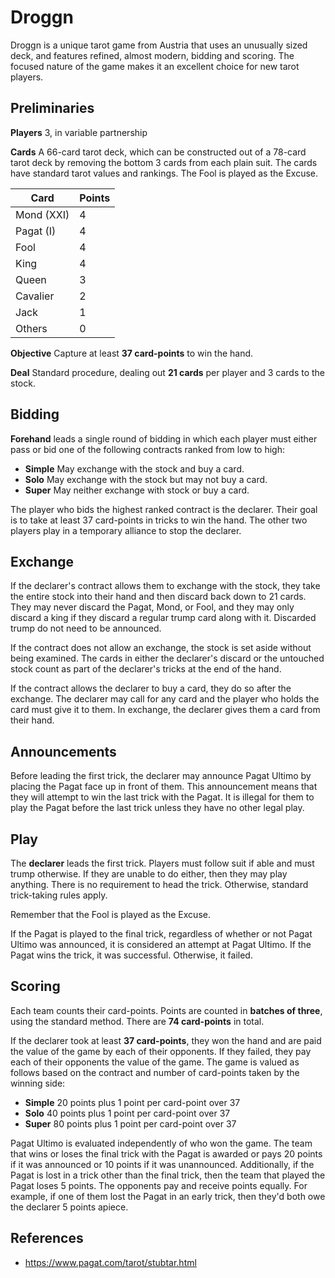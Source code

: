 # Droggn

Droggn is a unique tarot game from Austria that uses an unusually sized deck, and features refined, almost modern, bidding and scoring. The focused nature of the game makes it an excellent choice for new tarot players.

## Preliminaries

**Players** 3, in variable partnership

**Cards** A 66-card tarot deck, which can be constructed out of a 78-card tarot deck by removing the bottom 3 cards from each plain suit. The cards have standard tarot values and rankings. The Fool is played as the Excuse.

Card       | Points
---------- | ------
Mond (XXI) | 4
Pagat (I)  | 4
Fool       | 4
King       | 4
Queen      | 3
Cavalier   | 2
Jack       | 1
Others     | 0

**Objective** Capture at least **37 card-points** to win the hand.

**Deal** Standard procedure, dealing out **21 cards** per player and 3 cards to the stock.

## Bidding

**Forehand** leads a single round of bidding in which each player must either pass or bid one of the following contracts ranked from low to high:

- **Simple** May exchange with the stock and buy a card.
- **Solo** May exchange with the stock but may not buy a card.
- **Super** May neither exchange with stock or buy a card.

The player who bids the highest ranked contract is the declarer. Their goal is to take at least 37 card-points in tricks to win the hand. The other two players play in a temporary alliance to stop the declarer.

## Exchange

If the declarer's contract allows them to exchange with the stock, they take the entire stock into their hand and then discard back down to 21 cards. They may never discard the Pagat, Mond, or Fool, and they may only discard a king if they discard a regular trump card along with it. Discarded trump do not need to be announced.

If the contract does not allow an exchange, the stock is set aside without being examined. The cards in either the declarer's discard or the untouched stock count as part of the declarer's tricks at the end of the hand.

If the contract allows the declarer to buy a card, they do so after the exchange. The declarer may call for any card and the player who holds the card must give it to them. In exchange, the declarer gives them a card from their hand.

## Announcements

Before leading the first trick, the declarer may announce Pagat Ultimo by placing the Pagat face up in front of them. This announcement means that they will attempt to win the last trick with the Pagat. It is illegal for them to play the Pagat before the last trick unless they have no other legal play.

## Play

The **declarer** leads the first trick. Players must follow suit if able and must trump otherwise. If they are unable to do either, then they may play anything. There is no requirement to head the trick. Otherwise, standard trick-taking rules apply.

Remember that the Fool is played as the Excuse.

If the Pagat is played to the final trick, regardless of whether or not Pagat Ultimo was announced, it is considered an attempt at Pagat Ultimo. If the Pagat wins the trick, it was successful. Otherwise, it failed.

## Scoring

Each team counts their card-points. Points are counted in **batches of three**, using the standard method. There are **74 card-points** in total.

If the declarer took at least **37 card-points**, they won the hand and are paid the value of the game by each of their opponents. If they failed, they pay each of their opponents the value of the game. The game is valued as follows based on the contract and number of card-points taken by the winning side:

- **Simple** 20 points plus 1 point per card-point over 37
- **Solo** 40 points plus 1 point per card-point over 37
- **Super** 80 points plus 1 point per card-point over 37

Pagat Ultimo is evaluated independently of who won the game. The team that wins or loses the final trick with the Pagat is awarded or pays 20 points if it was announced or 10 points if it was unannounced. Additionally, if the Pagat is lost in a trick other than the final trick, then the team that played the Pagat loses 5 points. The opponents pay and receive points equally. For example, if one of them lost the Pagat in an early trick, then they'd both owe the declarer 5 points apiece.

## References

- https://www.pagat.com/tarot/stubtar.html